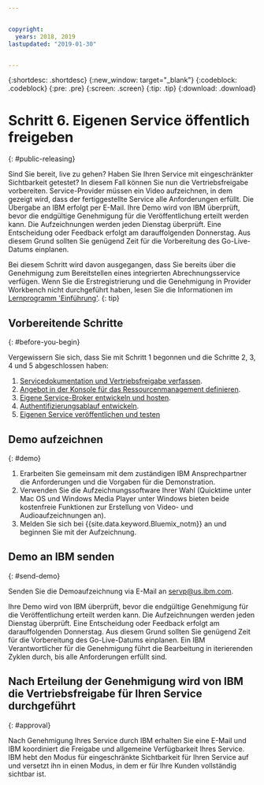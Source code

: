 ```yaml
---


copyright:
  years: 2018, 2019 
lastupdated: "2019-01-30"


---
```


{:shortdesc: .shortdesc}
{:new_window: target="_blank"}
{:codeblock: .codeblock}
{:pre: .pre}
{:screen: .screen}
{:tip: .tip}
{:download: .download}

# Schritt 6. Eigenen Service öffentlich freigeben
{: #public-releasing}

Sind Sie bereit, live zu gehen? Haben Sie Ihren Service mit eingeschränkter Sichtbarkeit getestet? In diesem Fall können Sie nun die Vertriebsfreigabe vorbereiten. Service-Provider müssen ein Video aufzeichnen, in dem gezeigt wird, dass der fertiggestellte Service alle Anforderungen erfüllt. Die Übergabe an IBM erfolgt per E-Mail. Ihre Demo wird von IBM überprüft, bevor die endgültige Genehmigung für die Veröffentlichung erteilt werden kann. Die Aufzeichnungen werden jeden Dienstag überprüft. Eine Entscheidung oder Feedback erfolgt am darauffolgenden Donnerstag. Aus diesem Grund sollten Sie genügend Zeit für die Vorbereitung des Go-Live-Datums einplanen.

Bei diesem Schritt wird davon ausgegangen, dass Sie bereits über die Genehmigung zum Bereitstellen eines integrierten Abrechnungsservice verfügen. Wenn Sie die Erstregistrierung und die Genehmigung in Provider Workbench nicht durchgeführt haben, lesen Sie die Informationen im [Lernprogramm 'Einführung'](/docs/third-party?topic=third-party-get-started#get-started).
{: tip}

## Vorbereitende Schritte
{: #before-you-begin}

Vergewissern Sie sich, dass Sie mit Schritt 1 begonnen und die Schritte 2, 3, 4 und 5 abgeschlossen haben:
1. [Servicedokumentation und Vertriebsfreigabe verfassen](/docs/third-party?topic=third-party-content-tasks#content-tasks).
2. [Angebot in der Konsole für das Ressourcenmanagement definieren](/docs/third-party?topic=third-party-step2-define#step2-define).
3. [Eigene Service-Broker entwickeln und hosten](/docs/third-party?topic=third-party-step3-osb#step3-osb).
4. [Authentifizierungsablauf entwickeln](/docs/third-party?topic=third-party-step4-iam#step4-iam).
5. [Eigenen Service veröffentlichen und testen](/docs/third-party?topic=third-party-step5-pubtest#step5-pubtest)


## Demo aufzeichnen
{: #demo}

1. Erarbeiten Sie gemeinsam mit dem zuständigen IBM Ansprechpartner die Anforderungen und die Vorgaben für die Demonstration.
2. Verwenden Sie die Aufzeichnungssoftware Ihrer Wahl (Quicktime unter Mac OS und Windows Media Player unter Windows bieten beide kostenfreie Funktionen zur Erstellung von Video- und Audioaufzeichnungen an).
3. Melden Sie sich bei {{site.data.keyword.Bluemix_notm}} an und beginnen Sie mit der Aufzeichnung.

## Demo an IBM senden
{: #send-demo}

Senden Sie die Demoaufzeichnung via E-Mail an servp@us.ibm.com.

Ihre Demo wird von IBM überprüft, bevor die endgültige Genehmigung für die Veröffentlichung erteilt werden kann. Die Aufzeichnungen werden jeden Dienstag überprüft. Eine Entscheidung oder Feedback erfolgt am darauffolgenden Donnerstag. Aus diesem Grund sollten Sie genügend Zeit für die Vorbereitung des Go-Live-Datums einplanen. Ein IBM Verantwortlicher für die Genehmigung führt die Bearbeitung in iterierenden Zyklen durch, bis alle Anforderungen erfüllt sind.

## Nach Erteilung der Genehmigung wird von IBM die Vertriebsfreigabe für Ihren Service durchgeführt
{: #approval}

Nach Genehmigung Ihres Service durch IBM erhalten Sie eine E-Mail und IBM koordiniert die Freigabe und allgemeine Verfügbarkeit Ihres Service. IBM hebt den Modus für eingeschränkte Sichtbarkeit für Ihren Service auf und versetzt ihn in einen Modus, in dem er für Ihre Kunden vollständig sichtbar ist.

